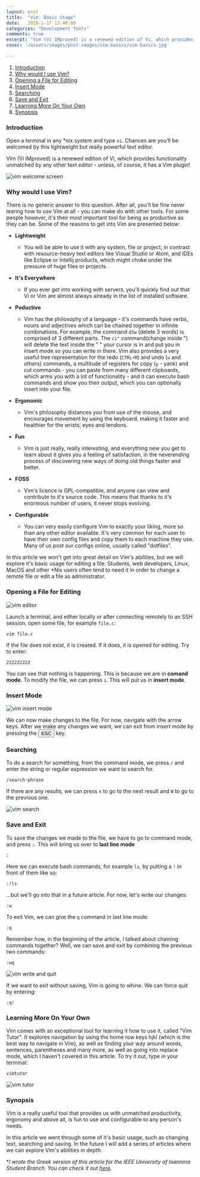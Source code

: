 ```yaml
---
layout: post
title:  "Vim: Basic Usage"
date:   2018-1-17 13:40:00
categories: "Development Tools"
comments: true
excerpt: "Vim (Vi IMproved) is a renewed edition of Vi, which provides functionality unmatched by any other text editor. Let's check out how it works!"
cover: '/assets/images/post-images/vim-basics/vim-basics.jpg'

---
```



1. [Introduction](#intro)
2. [Why would I use Vim?](#why)
3. [Opening a File for Editing](#open)
4. [Insert Mode](#insert)
5. [Searching](#search)
6. [Save and Exit](#exit)
7. [Learning More On Your Own](#vimtutor)
8. [Synopsis](#synopsis)

<a id="intro"></a>
### Introduction

Open a terminal in any \*nix system and type `vi`. Chances are you'll be welcomed by this lightweight but really powerful text editor.

Vim (Vi IMproved) is a renewed edition of Vi, which provides functionality unmatched by any other text editor - unless, of course, it has a Vim plugin!

![vim welcome screen](/assets/images/post-images/vim-basics/vim.jpg)

<a id="why"></a>
### Why would I use Vim?

There is no generic answer to this question. After all, you'll be fine never learing how to use Vim at all - you can make do with other tools. For some people however, it's their most important tool for being as productive as they can be. Some of the reasons to get into Vim are presented below:

* **Lightweight**
	* You will be able to use it with any system, file or project, in contrast with resource-heavy text editors like Visual Studio or Atom, and IDEs like Eclipse or Intellij products, which might choke under the pressure of huge files or projects.

* **It's Everywhere**
	* If you ever get into working with servers, you'll quickly find out that Vi or Vim are almost always already in the list of installed software.

* **Poductive**
	* Vim has the philosophy of a language - it's commands have verbs, nouns and adjectives which can be chained together in infinite combinations. For example, the command `d3w` (delete 3 words) is comprised of 3 different parts. The `ci"` command(change inside ") will delete the text inside the " " your cursor is in and put you in insert mode so you can write in there. Vim also provides a very useful tree representation for the redo (`CTRL+R`) and undo (`u` and others)  commands, a multitude of registers for copy (`y` - yank) and cut commands - you can paste from many different clipboards, which arms you with a lot of functionality - and it can execute bash commands and show you their output, which you can optionally insert into your file.

* **Ergonomic**
	* Vim's philosophy distances you from use of the mouse, and encourages movement by using the keyboard, making it faster and healthier for the wrists, eyes and tendons.

* **Fun**
	* Vim is just really, really interesting, and everything new you get to learn about it gives you a feeling of satisfaction, in the neverending process of discovering new ways of doing old things faster and better.

* **FOSS**
	* Vim's licence is GPL-compatible, and anyone can view and contribute to it's source code. This means that thanks to it's enormous number of users, it never stops evolving.

* **Configurable**
	* You can very easily configure Vim to exactly your liking, more so than any other editor available. It's very common for each user to have their own config files and copy them to each machine they use. Many of us post our configs online, usually called "dotfiles".

In this article we won't get into great detail on Vim's abilities, but we will explore it's basic usage for editing a file. Students, web developers, Linux, MacOS and other \*Nix users often tend to need it in order to change a remote file or edit a file as administrator.

<a id="open"></a>
### Opening a File for Editing

![vim editor](/assets/images/post-images/vim-basics/vim-editor.jpg)

Launch a terminal, and either locally or after connecting remotely to an SSH session, open some file, for example `file.c`:

```console
vim file.c
```

If the file does not exist, it is created. If it does, it is opened for editing. Try to enter:

```vim
222222222
```

You can see that nothing is happening. This is because we are in **comand mode**. To modify the file, we can press `i`. This will put us in **insert mode**.

<a id="insert"></a>
### Insert Mode

![vim insert mode](/assets/images/post-images/vim-basics/insert-mode.jpg)

We can now make changes to the file. For now, navigate with the arrow keys.
After we make any changes we want, we can exit from insert mode by pressing the <button>ESC</button> key.

<a id="search"></a>
### Searching

To do a search for something, from the command mode, we press `/` and enter the string or regular expression we want to search for.

```vim
/search-phrase
```

If there are any results, we can press `n` to go to the next result and `N` to go to the previous one.

![vim search](/assets/images/post-images/vim-basics/vim-search.gif)

<a id="exit"></a>
### Save and Exit

To save the changes we made to the file, we have to go to command mode, and press `:`. This will bring us over to **last line mode**

```vim
:
```

Here we can execute bash commands, for example `ls`, by putting a `!` in front of them like so:

```vim
:!ls
```

...but we'll go into that in a future article. For now, let's write our changes:

```vim
:w
```

To exit Vim, we can give the `q` command in last line mode:

```vim
:q
```

Remember how, in the beginning of the article, I talked about chaining commands together? Well, we can save and exit by combining the previous two commands:

```vim
:wq
```
![vim write and quit](/assets/images/post-images/vim-basics/vim-wq.jpg)

If we want to exit without saving, Vim is going to whine. We can force quit by entering:

```vim
:q!
```

<a id="vimtutor"></a>
### Learning More On Your Own

Vim comes with an exceptional tool for learning it how to use it, called "Vim Tutor". It explores navigation by using the home row keys hjkl (which is the best way to navigate in Vim), as well as finding your way around words, sentences, parentheses and many more, as well as going into replace mode, which I haven't covered in this article. To try it out, type in your terminal:

```console
vimtutor
```
![vim tutor](/assets/images/post-images/vim-basics/vim-tutor.jpg)

<a id="synopsis"></a>
### Synopsis

Vim is a really useful tool that provides us with unmatched productivity, ergonomy and above all, is fun to use and configurable to any person's needs.

In this article we went through some of it's basic usage, such as changing text, searching and saving. In the future I will add a series of articles where we can explore Vim's abilities in depth.

\**I wrote the Greek version of this article for the IEEE University of Ioannina Student Branch. You can check it out [here](http://ieeesb.uoi.gr/?p=2237).*
<!--stackedit_data:
eyJoaXN0b3J5IjpbMTI0NTg0OTUwMF19
-->